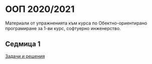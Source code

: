 # ООП 2020/2021

Материали от упражненията към курса по Обектно-ориентирано програмиране за 1-ви курс, софтуерно инженерство.

## Седмица 1

[Задачи и решения](week1)
